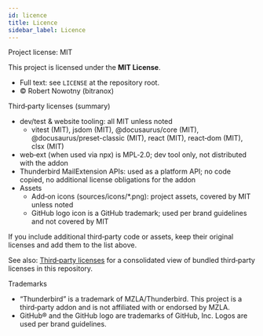 ```yaml
---
id: licence
title: Licence
sidebar_label: Licence
---
```


Project license: MIT

This project is licensed under the **MIT License**.

- Full text: see `LICENSE` at the repository root.
- © Robert Nowotny (bitranox)

Third‑party licenses (summary)

- dev/test & website tooling: all MIT unless noted
  - vitest (MIT), jsdom (MIT), @docusaurus/core (MIT), @docusaurus/preset-classic (MIT), react (MIT), react‑dom (MIT), clsx (MIT)
- web‑ext (when used via npx) is MPL‑2.0; dev tool only, not distributed with the addon
- Thunderbird MailExtension APIs: used as a platform API; no code copied, no additional license obligations for the addon
- Assets
  - Add‑on icons (sources/icons/\*.png): project assets, covered by MIT unless noted
  - GitHub logo icon is a GitHub trademark; used per brand guidelines and not covered by MIT

If you include additional third‑party code or assets, keep their original licenses and add them to the list above.

See also: [Third‑party licenses](third-party-licenses) for a consolidated view of bundled third‑party licenses in this repository.

Trademarks

- “Thunderbird” is a trademark of MZLA/Thunderbird. This project is a third‑party addon and is not affiliated with or endorsed by MZLA.
- GitHub® and the GitHub logo are trademarks of GitHub, Inc. Logos are used per brand guidelines.

